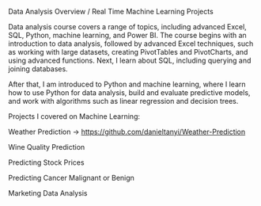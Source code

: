 Data Analysis Overview / Real Time Machine Learning Projects


Data analysis course covers a range of topics, including advanced Excel, SQL, Python, machine learning, and Power BI. The course begins with an introduction to data analysis, followed by advanced Excel techniques, such as working with large datasets, creating PivotTables and PivotCharts, and using advanced functions. Next, I learn about SQL, including querying and joining databases.


After that, I am introduced to Python and machine learning, where I learn how to use Python for data analysis, build and evaluate predictive models, and work with algorithms such as linear regression and decision trees. 


Projects I covered on Machine Learning:

Weather Prediction -> https://github.com/danieltanyi/Weather-Prediction

Wine Quality Prediction

Predicting Stock Prices

Predicting Cancer Malignant or Benign

Marketing Data Analysis

